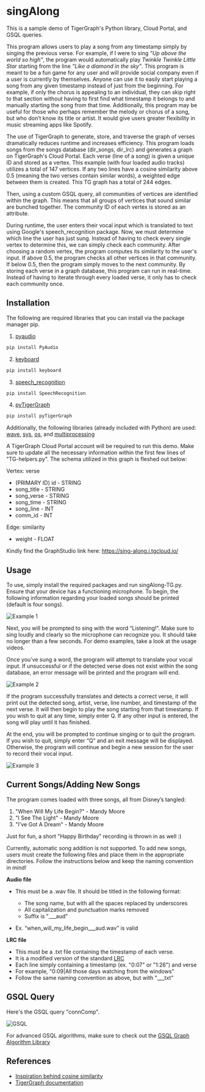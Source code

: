 # singAlong

This is a sample demo of TigerGraph's Python library, Cloud Portal, and GSQL queries.

This program allows users to play a song from any timestamp simply by singing the previous verse. For example, if I were to sing *“Up above the world so high”*, the program would automatically play *Twinkle Twinkle Little Star* starting from the line *“Like a diamond in the sky”*. This program is meant to be a fun game for any user and will provide social company even if a user is currently by themselves. Anyone can use it to easily start playing a song from any given timestamp instead of just from the beginning. For example, if only the chorus is appealing to an individual, they can skip right to that section without having to first find what timestamp it belongs to and manually starting the song from that time. Additionally, this program may be useful for those who perhaps remember the melody or chorus of a song, but who don’t know its title or artist. It would give users greater flexibility in music streaming apps like Spotify.

The use of TigerGraph to generate, store, and traverse the graph of verses dramatically reduces runtime and increases efficiency. This program loads songs from the songs database (dir_songs, dir_lrc) and generates a graph on TigerGraph's Cloud Portal. Each verse (line of a song) is given a unique ID and stored as a vertex. This example (with four loaded audio tracks) utilizes a total of 147 vertices. If any two lines have a cosine similarity above 0.5 (meaning the two verses contain similar words), a weighted edge between them is created. This TG graph has a total of 244 edges.

Then, using a custom GSQL query, all communities of vertices are identified within the graph. This means that all groups of vertices that sound similar
are bunched together. The community ID of each vertex is stored as an attribute.

During runtime, the user enters their vocal input which is translated to text using Google's speech_recognition package. Now, we must determine which line
the user has just sung. Instead of having to check every single vertex to determine this, we can simply check each community. After choosing a random
vertex, the program computes its similarity to the user's input. If above 0.5, the program checks all other vertices in that community. If below 0.5, then
the program simply moves to the next community. By storing each verse in a graph database, this program can run in real-time. Instead of having to iterate
through every loaded verse, it only has to check each community once.


## Installation

The following are required libraries that you can install via the package manager pip.

1. [pyaudio](https://pypi.org/project/PyAudio/)

```bash
pip install PyAudio
```

2. [keyboard](https://pypi.org/project/keyboard/ )

```bash
pip install keyboard
```

3. [speech_recognition](https://pypi.org/project/SpeechRecognition/ )

```bash
pip install SpeechRecognition
```

4. [pyTigerGraph](https://pypi.org/project/pyTigerGraph/)

```bash
pip install pyTigerGraph
```

Additionally, the following libraries (already included with Python) are used: [wave](https://docs.python.org/3/library/wave.html), [sys](https://docs.python.org/3/library/sys.html), [os](https://docs.python.org/3/library/os.html), and [multiprocessing](https://docs.python.org/3/library/multiprocessing.html)


A TigerGraph Cloud Portal account will be required to run this demo. Make sure to update all the necessary information within the first few lines of
"TG-helpers.py". The schema utilized in this graph is fleshed out below:

Vertex: verse
- (PRIMARY ID) id - STRING
- song_title - STRING
- song_verse - STRING
- song_time - STRING
- song_line - INT
- comm_id - INT

Edge: similarity
- weight - FLOAT

Kindly find the GraphStudio link here: https://sing-along.i.tgcloud.io/


## Usage

To use, simply install the required packages and run singAlong-TG.py. Ensure that your device has a functioning microphone. To begin, the following information regarding your loaded songs should be printed (default is four songs).

![Example 1](./Screenshots/README_Images/usage01.jpg)

Next, you will be prompted to sing with the word “Listening!”. Make sure to sing loudly and clearly so the microphone can recognize you. It should take no longer than a few seconds. For demo examples, take a look at the usage videos.

Once you’ve sung a word, the program will attempt to translate your vocal input. If unsuccessful or if the detected verse does not exist within the song database, an error message will be printed and the program will end.

![Example 2](./Screenshots/README_Images/usage02.jpg)

If the program successfully translates and detects a correct verse, it will print out the detected song, artist, verse, line number, and timestamp of the next verse. It will then begin to play the song starting from that timestamp. If you wish to quit at any time, simply enter Q. If any other input is entered, the song will play until it has finished.

At the end, you will be prompted to continue singing or to quit the program. If you wish to quit, simply enter “Q” and an exit message will be displayed. Otherwise, the program will continue and begin a new session for the user to record their vocal input.

![Example 3](./Screenshots/README_Images/usage03.jpg)


## Current Songs/Adding New Songs

The program comes loaded with three songs, all from Disney’s tangled:
1. "When Will My Life Begin?" - Mandy Moore
2. "I See The Light" - Mandy Moore
3. "I've Got A Dream" - Mandy Moore

Just for fun, a short "Happy Birthday" recording is thrown in as well :)

Currently, automatic song addition is not supported. To add new songs, users must create the following files and place them in the appropriate directories. Follow the instructions below and keep the naming convention in mind!

**Audio file**

* This must be a .wav file. It should be titled in the following format:
    * The song name, but with all the spaces replaced by underscores
    * All capitalization and punctuation marks removed
    * Suffix is "\___aud"

* Ex. “when_will_my_life_begin___aud.wav” is valid


**LRC file**

* This must be a .txt file containing the timestamp of each verse.
* It is a modified version of the standard [LRC](https://en.wikipedia.org/wiki/LRC_(file_format))
* Each line simply containing a timestamp (ex. "0:07" or "1:26") and verse
* For example, "0:09|All those days watching from the windows"
* Follow the same naming convention as above, but with "\___txt"


## GSQL Query

Here's the GSQL query "connComp".

![GSQL](./Screenshots/README_Images/GSQL01.jpg)

For advanced GSQL algorithms, make sure to check out the [GSQL Graph Algorithm Library](https://docs.tigergraph.com/tigergraph-platform-overview/graph-algorithm-library)

## References

* [Inspiration behind cosine similarity](https://medium.com/@sumn2u/cosine-similarity-between-two-sentences-8f6630b0ebb7)
* [TigerGraph documentation](https://docs.tigergraph.com/)
